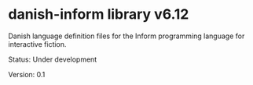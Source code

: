 # danish-inform library v6.12

Danish language definition files for the Inform programming language for
interactive fiction.

Status: Under development

Version: 0.1
